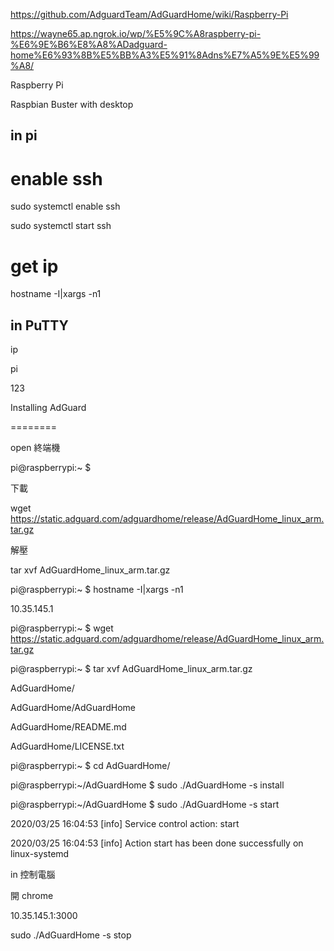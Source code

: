 
https://github.com/AdguardTeam/AdGuardHome/wiki/Raspberry-Pi

https://wayne65.ap.ngrok.io/wp/%E5%9C%A8raspberry-pi-%E6%9E%B6%E8%A8%ADadguard-home%E6%93%8B%E5%BB%A3%E5%91%8Adns%E7%A5%9E%E5%99%A8/

Raspberry Pi 

Raspbian Buster with desktop

in pi
-------------
# enable ssh

sudo systemctl enable ssh

sudo systemctl start ssh

# get ip

hostname -I|xargs -n1


in PuTTY 
-------------------
ip

pi

123

Installing AdGuard

========

open 終端機

pi@raspberrypi:~ $

下載

wget https://static.adguard.com/adguardhome/release/AdGuardHome_linux_arm.tar.gz

解壓

tar xvf AdGuardHome_linux_arm.tar.gz



pi@raspberrypi:~ $ hostname -I|xargs -n1

10.35.145.1

pi@raspberrypi:~ $ wget https://static.adguard.com/adguardhome/release/AdGuardHome_linux_arm.tar.gz



pi@raspberrypi:~ $ tar xvf AdGuardHome_linux_arm.tar.gz

AdGuardHome/

AdGuardHome/AdGuardHome

AdGuardHome/README.md

AdGuardHome/LICENSE.txt





pi@raspberrypi:~ $ cd AdGuardHome/

pi@raspberrypi:~/AdGuardHome $ sudo ./AdGuardHome -s install




pi@raspberrypi:~/AdGuardHome $ sudo ./AdGuardHome -s start

2020/03/25 16:04:53 [info] Service control action: start

2020/03/25 16:04:53 [info] Action start has been done successfully on linux-systemd



in 控制電腦

開 chrome

10.35.145.1:3000


sudo ./AdGuardHome -s stop


